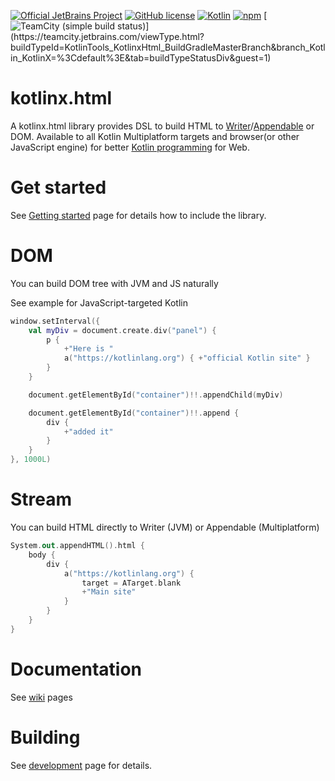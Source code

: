[![Official JetBrains Project](https://jb.gg/badges/official.svg)](https://confluence.jetbrains.com/display/ALL/JetBrains+on+GitHub)
[![GitHub license](https://img.shields.io/badge/license-Apache%20License%202.0-green.svg?style=flat)](https://www.apache.org/licenses/LICENSE-2.0)
[![Kotlin](https://img.shields.io/badge/kotlin-1.4.31-blue.svg?logo=kotlin)](http://kotlinlang.org)
[![npm](https://img.shields.io/npm/v/kotlinx-html.svg)](https://www.npmjs.com/package/kotlinx-html)
[![TeamCity (simple build status)](https://teamcity.jetbrains.com/app/rest/builds/aggregated/strob:\(branch:\(buildType:\(id:KotlinTools_KotlinxHtml_BuildGradleMasterBranch\),policy:active_history_and_active_vcs_branches\),locator:\(buildType:\(id:KotlinTools_KotlinxHtml_BuildGradleMasterBranch\)\)\)/statusIcon.svg)](https://teamcity.jetbrains.com/viewType.html?buildTypeId=KotlinTools_KotlinxHtml_BuildGradleMasterBranch&branch_Kotlin_KotlinX=%3Cdefault%3E&tab=buildTypeStatusDiv&guest=1)

# kotlinx.html

A kotlinx.html library provides DSL to build HTML to [Writer](https://docs.oracle.com/javase/8/docs/api/java/io/Writer.html)/[Appendable](https://docs.oracle.com/javase/8/docs/api/java/lang/Appendable.html) or DOM. Available to all Kotlin Multiplatform targets and browser(or other JavaScript engine) for better [Kotlin programming](https://kotlinlang.org) for Web.

# Get started

See [Getting started](https://github.com/kotlin/kotlinx.html/wiki/Getting-started) page for details how to include the library.

# DOM
You can build DOM tree with JVM and JS naturally

See example for JavaScript-targeted Kotlin

```kotlin
window.setInterval({
    val myDiv = document.create.div("panel") {
        p { 
            +"Here is "
            a("https://kotlinlang.org") { +"official Kotlin site" }
        }
    }

    document.getElementById("container")!!.appendChild(myDiv)

    document.getElementById("container")!!.append {
        div {
            +"added it"
        }
    }
}, 1000L)
```

# Stream
You can build HTML directly to Writer (JVM) or Appendable (Multiplatform)

```kotlin
System.out.appendHTML().html {
    body {
        div {
            a("https://kotlinlang.org") {
                target = ATarget.blank
                +"Main site"
            }
        }
    }
}
```

# Documentation

See [wiki](https://github.com/kotlin/kotlinx.html/wiki) pages

# Building 
See [development](https://github.com/kotlin/kotlinx.html/wiki/Development) page for details.

